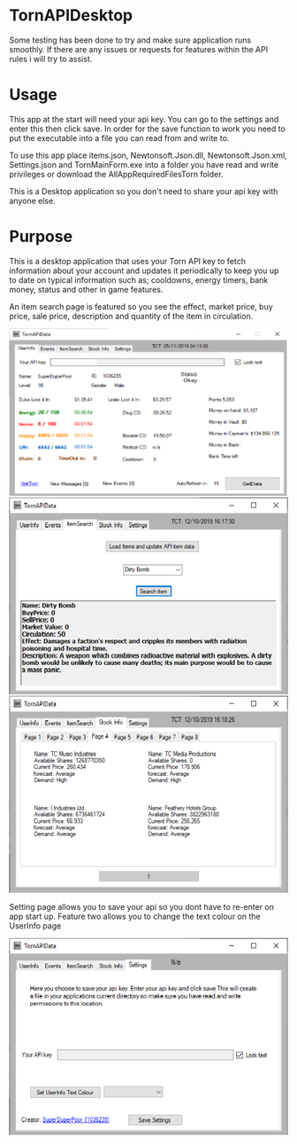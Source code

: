 # TornAPIDesktop
Some testing has been done to try and make sure application runs smoothly. If there are any issues or requests for features within the API rules i will try to assist. 
# Usage
This app at the start will need your api key. You can go to the settings and enter this then click save. In order for the save function to work you need to put the executable into a file you can read from and write to.

To use this app place items.json, Newtonsoft.Json.dll, Newtonsoft.Json.xml, Settings.json and TornMainForm.exe into a folder you have read and write privileges or download the AllAppRequiredFilesTorn folder. 

This is a Desktop application so you don't need to share your api key with anyone else.

# Purpose
  
This is a desktop application that uses your Torn API key to fetch information about your account and updates it periodically to keep you up to date on typical information such as; cooldowns, energy timers, bank money, status and other in game features.

An item search page is featured so you see the effect, market price, buy price, sale price, description and quantity of the item in circulation.

<img src= "https://github.com/lolkoglol/TornAPIDesktopRefresh/blob/master/UserInfoUpdated.png" alt = "api1"/>


<img src= "https://github.com/lolkoglol/TornAPIDesktopRefresh/blob/master/ItemSearch.png" alt = "api2"/>

<img src= "https://github.com/lolkoglol/TornAPIDesktopRefresh/blob/master/StockInfo.png" alt = "api3"/>

Setting page allows you to save your api so you dont have to re-enter on app start up. Feature two allows you to change the text colour on the UserInfo page

<img src= "https://github.com/lolkoglol/TornAPIDesktopRefresh/blob/master/Settings.png" alt = "api4"/>


 
